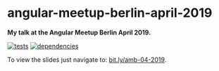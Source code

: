 # angular-meetup-berlin-april-2019

**My talk at the Angular Meetup Berlin April 2019.**

[![tests](https://img.shields.io/travis/chrisguttandin/angular-meetup-berlin-april-2019/master.svg?style=flat-square)](https://travis-ci.org/chrisguttandin/angular-meetup-berlin-april-2019)
[![dependencies](https://img.shields.io/david/chrisguttandin/angular-meetup-berlin-april-2019.svg?style=flat-square)](https://www.npmjs.com/package/angular-meetup-berlin-april-2019)

To view the slides just navigate to: [bit.ly/amb-04-2019](https://bit.ly/amb-04-2019).
